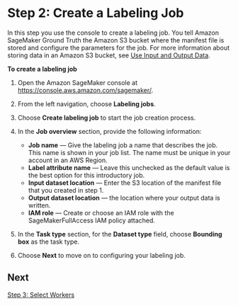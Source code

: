 # Step 2: Create a Labeling Job<a name="sms-getting-started-step2"></a>

In this step you use the console to create a labeling job\. You tell Amazon SageMaker Ground Truth the Amazon S3 bucket where the manifest file is stored and configure the parameters for the job\. For more information about storing data in an Amazon S3 bucket, see [Use Input and Output Data](sms-data.md)\.

**To create a labeling job**

1. Open the Amazon SageMaker console at [https://console\.aws\.amazon\.com/sagemaker/](https://console.aws.amazon.com/sagemaker/)\.

1. From the left navigation, choose **Labeling jobs**\.

1. Choose **Create labeling job** to start the job creation process\.

1. In the **Job overview** section, provide the following information:
   + **Job name** — Give the labeling job a name that describes the job\. This name is shown in your job list\. The name must be unique in your account in an AWS Region\.
   + **Label attribute name** — Leave this unchecked as the default value is the best option for this introductory job\.
   + **Input dataset location** — Enter the S3 location of the manifest file that you created in step 1\.
   + **Output dataset location** — the location where your output data is written\.
   + **IAM role** — Create or choose an IAM role with the SageMakerFullAccess IAM policy attached\.

1. In the **Task type** section, for the **Dataset type** field, choose **Bounding box** as the task type\.

1. Choose **Next** to move on to configuring your labeling job\.

## Next<a name="step2-next"></a>

[Step 3: Select Workers](sms-getting-started-step3.md)